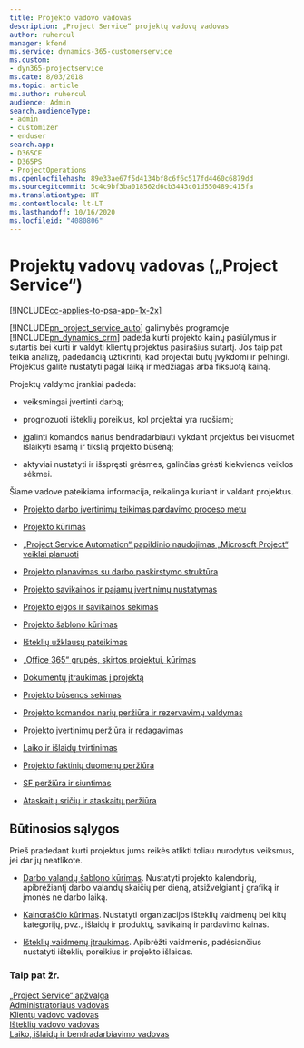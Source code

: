 ```yaml
---
title: Projekto vadovo vadovas
description: „Project Service“ projektų vadovų vadovas
author: ruhercul
manager: kfend
ms.service: dynamics-365-customerservice
ms.custom:
- dyn365-projectservice
ms.date: 8/03/2018
ms.topic: article
ms.author: ruhercul
audience: Admin
search.audienceType:
- admin
- customizer
- enduser
search.app:
- D365CE
- D365PS
- ProjectOperations
ms.openlocfilehash: 89e33ae67f5d4134bf8c6f6c517fd4460c6879dd
ms.sourcegitcommit: 5c4c9bf3ba018562d6cb3443c01d550489c415fa
ms.translationtype: HT
ms.contentlocale: lt-LT
ms.lasthandoff: 10/16/2020
ms.locfileid: "4080806"
---
```

# <a name="project-manager-guide-project-service"></a>Projektų vadovų vadovas („Project Service“)

[!INCLUDE[cc-applies-to-psa-app-1x-2x](../includes/cc-applies-to-psa-app-1x-2x.md)]

[!INCLUDE[pn_project_service_auto](../includes/pn-project-service-auto.md)] galimybės programoje [!INCLUDE[pn_dynamics_crm](../includes/pn-dynamics-crm.md)] padeda kurti projekto kainų pasiūlymus ir sutartis bei kurti ir valdyti klientų projektus pasirašius sutartį. Jos taip pat teikia analizę, padedančią užtikrinti, kad projektai būtų įvykdomi ir pelningi. Projektus galite nustatyti pagal laiką ir medžiagas arba fiksuotą kainą.  
  
 Projektų valdymo įrankiai padeda:  
  
-   veiksmingai įvertinti darbą;  
  
-   prognozuoti išteklių poreikius, kol projektai yra ruošiami;  
  
-   įgalinti komandos narius bendradarbiauti vykdant projektus bei visuomet išlaikyti esamą ir tikslią projekto būseną;  
  
-   aktyviai nustatyti ir išspręsti grėsmes, galinčias grėsti kiekvienos veiklos sėkmei.  
  
Šiame vadove pateikiama informacija, reikalinga kuriant ir valdant projektus.  
  
-   [Projekto darbo įvertinimų teikimas pardavimo proceso metu](../psa/provide-estimates-project-during-sales-process.md)  
  
-   [Projekto kūrimas](../psa/create-project.md)  
  
-   [„Project Service Automation“ papildinio naudojimas „Microsoft Project“ veiklai planuoti](../psa/add-plan-work-microsoft-project.md)  
  
-   [Projekto planavimas su darbo paskirstymo struktūra](../psa/schedule-project-work-breakdown-structure.md)  
  
-   [Projekto savikainos ir pajamų įvertinimų nustatymas](../psa/determine-project-cost-revenue-estimates.md)  
  
-   [Projekto eigos ir savikainos sekimas](../psa/track-project-progress-cost.md)  
  
-   [Projekto šablono kūrimas](../psa/create-project-template.md)  
  
-   [Išteklių užklausų pateikimas](../psa/submit-resource-requests.md)  
  
-   [„Office 365“ grupės, skirtos projektui, kūrimas](../psa/create-office-365-group-project.md)  
  
-   [Dokumentų įtraukimas į projektą](../psa/add-documents-project.md)  
  
-   [Projekto būsenos sekimas](../psa/track-project-status.md)  
  
-   [Projekto komandos narių peržiūra ir rezervavimų valdymas](../psa/view-project-team-members-manage-bookings.md)  
  
-   [Projekto įvertinimų peržiūra ir redagavimas](../psa/view-edit-project-estimates.md)  
  
-   [Laiko ir išlaidų tvirtinimas](../psa/approve-time-expenses.md)  
  
-   [Projekto faktinių duomenų peržiūra](../psa/review-project-actuals.md)  
  
-   [SF peržiūra ir siuntimas](../psa/view-send-invoices.md)  
  
-   [Ataskaitų sričių ir ataskaitų peržiūra](../psa/view-dashboards-reports.md)  
  
## <a name="prerequisites"></a>Būtinosios sąlygos  
 Prieš pradedant kurti projektus jums reikės atlikti toliau nurodytus veiksmus, jei dar jų neatlikote.  
  
-   [Darbo valandų šablono kūrimas](../psa/create-work-hours-template.md). Nustatyti projekto kalendorių, apibrėžiantį darbo valandų skaičių per dieną, atsižvelgiant į grafiką ir įmonės ne darbo laiką.  
  
-   [Kainoraščio kūrimas](../psa/create-price-list.md). Nustatyti organizacijos išteklių vaidmenų bei kitų kategorijų, pvz., išlaidų ir produktų, savikainą ir pardavimo kainas.  
  
-   [Išteklių vaidmenų įtraukimas](../psa/add-resource-roles.md). Apibrėžti vaidmenis, padėsiančius nustatyti išteklių poreikius ir projekto išlaidas.  
  
### <a name="see-also"></a>Taip pat žr.  
 [„Project Service“ apžvalga](../psa/overview.md)   
 [Administratoriaus vadovas](../psa/admin-guide.md)   
 [Klientų vadovo vadovas](../psa/account-manager-guide.md)   
 [Išteklių vadovo vadovas](../psa/resource-manager-guide.md)   
 [Laiko, išlaidų ir bendradarbiavimo vadovas](../psa/time-expense-collaboration-guide.md)

